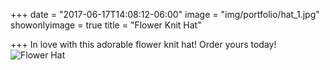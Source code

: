 +++
date = "2017-06-17T14:08:12-06:00"
image = "img/portfolio/hat_1.jpg"
showonlyimage = true
title = "Flower Knit Hat"

+++
In love with this adorable flower knit hat! Order yours today!
![Flower Hat](/img/portfolio/hat_1.jpg)
